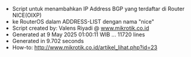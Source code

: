 - Script untuk menambahkan IP Address BGP yang terdaftar di Router NICE(OIXP)
- ke RouterOS dalam ADDRESS-LIST dengan nama "nice"
- Script created by: Valens Riyadi @ www.mikrotik.co.id
- Generated at 9 May 2025 01:00:11 WIB ... 11720 lines
- Generated in 9.702 seconds
- How-to: http://www.mikrotik.co.id/artikel_lihat.php?id=23

